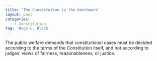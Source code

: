 ```yaml
---
title: 'The Constitution is the benchmark'
layout: post
categories:
    - Constitution
tag: 'Hugo L. Black'
---
```


The public welfare demands that constitutional cases must be decided according to the terms of the Constitution itself, and not according to judges’ views of fairness, reasonableness, or justice.